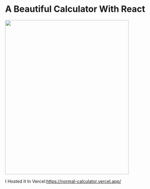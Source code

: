 # <span style={color:red}>A Beautiful Calculator With React</span>



<img src="https://user-images.githubusercontent.com/103406706/222641588-4c46a4c7-2d7b-4ef3-a536-b34a2795e058.png" width="400" height="500">

I Hosted It In Vercel:https://normal-calculator.vercel.app/

